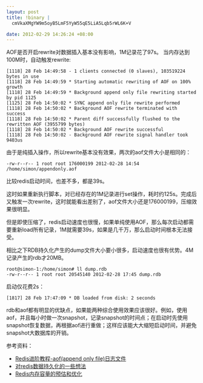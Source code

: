 ```yaml
--- 
layout: post
title: !binary |
  cmVkaXMgYW9m5oyB5LmF5YyW55qE5LiA5Lqb5rWL6K+V

date: 2012-02-29 14:26:24 +08:00
---
```

AOF是否开启rewrite对数据插入基本没有影响，1M记录花了97s。
当内存达到100M时，自动触发rewrite:

    [1118] 28 Feb 14:49:58 - 1 clients connected (0 slaves), 103519224 bytes in use
    [1118] 28 Feb 14:49:59 * Starting automatic rewriting of AOF on 100% growth
    [1118] 28 Feb 14:49:59 * Background append only file rewriting started by pid 1125
    [1125] 28 Feb 14:50:02 * SYNC append only file rewrite performed
    [1118] 28 Feb 14:50:02 * Background AOF rewrite terminated with success
    [1118] 28 Feb 14:50:02 * Parent diff successfully flushed to the rewritten AOF (3955799 bytes)
    [1118] 28 Feb 14:50:02 * Background AOF rewrite successful
    [1118] 28 Feb 14:50:02 - Background AOF rewrite signal handler took 9403us

由于是纯插入操作，所以rewrite基本没有效果，两次的aof文件大小是相同的：

    -rw-r--r-- 1 root root 176000199 2012-02-28 14:54 /home/simon/appendonly.aof

比较redis启动时间，也差不多，都是39s。

这时如果重新执行脚本，对已经存在的1M记录进行set操作，耗时约125s。完成后又触发一次rewrite，这时就能看出差别了，aof文件大小还是176000199，压缩效果很明显。

但是即使压缩了，redis启动速度也很慢，如果单纯使用AOF，那么每次启动都需要重新load所有记录，1M就需要39s，如果是几千万，那么启动时间根本无法接受。

相比之下RDB持久化产生的dump文件大小要小很多，启动速度也很有优势。4M记录产生的rdb才20MB。

    root@simon-1:/home/simon# ll dump.rdb 
    -rw-r--r-- 1 root root 20545140 2012-02-28 17:45 dump.rdb

启动仅花费2s：

    [1817] 28 Feb 17:47:09 * DB loaded from disk: 2 seconds

rdb和aof都有明显的优缺点，如果能两种综合使用效果应该很好。例如，使用aof，并且每小时做一次snapshot，记录snapshot的时间点；在启动时先使用snapshot恢复数据，再根据aof进行重做；这样应该能大大缩短启动时间，并避免snapshot大数据库的开销。

参考资料：
- [Redis进阶教程-aof(append only file)日志文件](http://blog.nosqlfan.com/html/199.html?ref=rediszt)
- [对redis数据持久化的一些想法](href="http://www.yiihsia.com/2011/04/%E5%AF%B9redis%E6%95%B0%E6%8D%AE%E6%8C%81%E4%B9%85%E5%8C%96%E7%9A%84%E4%B8%80%E4%BA%9B%E6%83%B3%E6%B3%95/")
- [Redis内存容量的预估和优化](http://blog.nosqlfan.com/html/3430.html")
